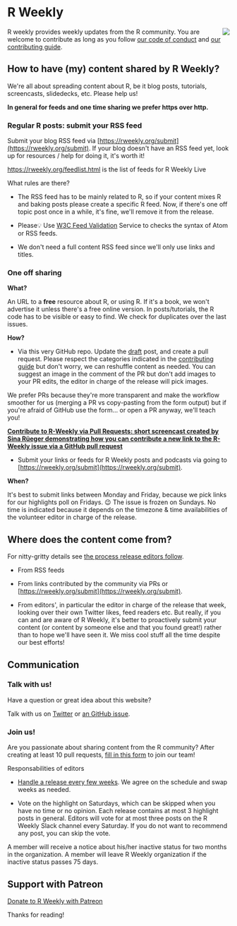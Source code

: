 # R Weekly

<img align="right" src="https://rweekly.org/images/icons/icon-256x256.png">

R weekly provides weekly updates from the R community. You are welcome to contribute as long as you follow [our code of conduct](CODE_OF_CONDUCT.md) and [our contributing guide](CONTRIBUTING.md).

## How to have (my) content shared by R Weekly?

We're all about spreading content about R, be it blog posts, tutorials, screencasts, slidedecks, etc.
Please help us!

**In general for feeds and one time sharing we prefer https over http.**

### Regular R posts: submit your RSS feed

Submit your blog RSS feed via [https://rweekly.org/submit](https://rweekly.org/submit).
If your blog doesn't have an RSS feed yet, look up for resources / help for doing it, it's worth it!

https://rweekly.org/feedlist.html is the list of feeds for R Weekly Live 

What rules are there?

* The RSS feed has to be mainly related to R, so if your content mixes R and baking posts please create a specific R feed. Now, if there's one off topic post once in a while, it's fine, we'll remove it from the release.

*  Please💡 Use [W3C Feed Validation](https://validator.w3.org/feed/) Service to checks the syntax of Atom or RSS feeds.

* We don't need a full content RSS feed since we'll only use links and titles.

### One off sharing

**What?**

An URL to a **free** resource about R, or using R.
If it's a book, we won't advertise it unless there's a free online version.
In posts/tutorials, the R code has to be visible or easy to find.
We check for duplicates over the last issues.

**How?**

* Via this very GitHub repo. Update the [draft](https://github.com/rweekly/rweekly.org/blob/gh-pages/draft.md) post, and create a pull request. Please respect the categories indicated in the [contributing guide](CONTRIBUTING.md) but don't worry, we can reshuffle content as needed. You can suggest an image in the comment of the PR but don't add images to your PR edits, the editor in charge of the release will pick images.

We prefer PRs because they're more transparent and make the workflow smoother for us (merging a PR vs copy-pasting from the form output) but if you're afraid of GitHub use the form... or open a PR anyway, we'll teach you!

**[Contribute to R-Weekly via Pull Requests: short screencast created by Sina Rüeger demonstrating how you can contribute a new link to the R-Weekly issue via a GitHub pull request](https://www.youtube.com/watch?v=oNcW5xeV1bw)**

* Submit your links or feeds for R Weekly posts and podcasts via going to [https://rweekly.org/submit](https://rweekly.org/submit).


**When?**

It's best to submit links between Monday and Friday, because we pick links for our highlights poll on Fridays. :wink:
The issue is frozen on Sundays.
No time is indicated because it depends on the timezone & time availabilities of the volunteer editor in charge of the release.

## Where does the content come from?

For nitty-gritty details see [the process release editors follow](https://github.com/rweekly/rweekly.org/wiki/Release-Editor-FAQ).

* From RSS feeds

* From links contributed by the community via PRs or [https://rweekly.org/submit](https://rweekly.org/submit).

* From editors', in particular the editor in charge of the release that week, looking over their own Twitter likes, feed readers etc. But really, if you can and are aware of R Weekly, it's better to proactively submit your content (or content by someone else and that you found great!) rather than to hope we'll have seen it. We miss cool stuff all the time despite our best efforts!

## Communication

### Talk with us!

Have a question or great idea about this website?

Talk with us on [Twitter](https://twitter.com/rweekly_org) or [an GitHub issue](https://github.com/rweekly/rweekly.org/issues/new).

### Join us!

Are you passionate about sharing content from the R community? After creating at least 10 pull requests, [fill in this form](https://docs.google.com/forms/d/e/1FAIpQLSet2Tq_mWWOVsKWxGOSoUg8DzCPlW2-nxIFOSkkRvlUFxQFLw/viewform) to join our team!

Responsabilities of editors

* [Handle a release every few weeks](https://github.com/rweekly/rweekly.org/wiki/Release-Editor-FAQ). We agree on the schedule and swap weeks as needed.

* Vote on the highlight on Saturdays, which can be skipped when you have no time or no opinion. Each release contains at most 3 highlight posts in general. Editors will vote for at most three posts on the R Weekly Slack channel every Saturday. If you do not want to recommend any post, you can skip the vote.

A member will receive a notice about his/her inactive status for two months in the organization. A member will leave R Weekly organization if the inactive status passes 75 days.

## Support with Patreon

[Donate to R Weekly with Patreon](https://www.patreon.com/rweekly)

Thanks for reading!
